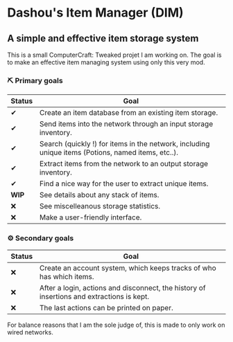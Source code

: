 # Dashou's Item Manager (DIM)
## A simple and effective item storage system
This is a small ComputerCraft: Tweaked projet I am working on. The goal is to make an effective item managing system using only this very mod.

### ⛏ Primary goals
|Status|Goal|
|-|-
|✔|Create an item database from an existing item storage.
|✔|Send items into the network through an input storage inventory.
|✔|Search (quickly !) for items in the network, including unique items (Potions, named items, etc..).
|✔|Extract items from the network to an output storage inventory.
|✔|Find a nice way for the user to extract unique items.
|**WIP**|See details about any stack of items.
|❌|See miscelleanous storage statistics.
|❌|Make a user-friendly interface.

### ⚙ Secondary goals
|Status|Goal|
|-|-
|❌|Create an account system, which keeps tracks of who has which items.
|❌|After a login, actions and disconnect, the history of insertions and extractions is kept.
|❌|The last actions can be printed on paper.

For balance reasons that I am the sole judge of, this is made to only work on wired networks.
